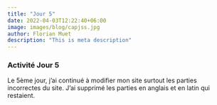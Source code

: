 ```yaml
---
title: "Jour 5"
date: 2022-04-03T12:22:40+06:00
image: images/blog/capjss.jpg
author: Florian Muet
description: "This is meta description"
---
```

### Activité Jour 5
Le 5ème jour, j’ai continué à modifier mon site surtout les parties incorrectes du site. J’ai supprimé les parties en anglais et en latin qui restaient.